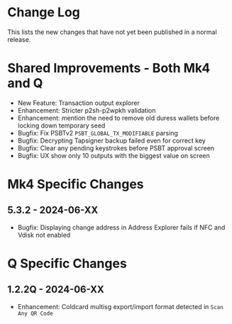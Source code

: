 # Change Log

This lists the new changes that have not yet been published in a normal release.

# Shared Improvements - Both Mk4 and Q

- New Feature: Transaction output explorer
- Enhancement: Stricter p2sh-p2wpkh validation 
- Enhancement: mention the need to remove old duress wallets before locking down temporary seed
- Bugfix: Fix PSBTv2 `PSBT_GLOBAL_TX_MODIFIABLE` parsing
- Bugfix: Decrypting Tapsigner backup failed even for correct key
- Bugfix: Clear any pending keystrokes before PSBT approval screen
- Bugfix: UX show only 10 outputs with the biggest value on screen

# Mk4 Specific Changes

## 5.3.2 - 2024-06-XX

- Bugfix: Displaying change address in Address Explorer fails if NFC and Vdisk not enabled


# Q Specific Changes

## 1.2.2Q - 2024-06-XX

- Enhancement: Coldcard multisg export/import format detected in `Scan Any QR Code`


